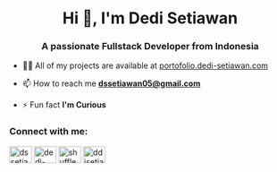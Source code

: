 <h1 align="center">Hi 👋, I'm Dedi Setiawan</h1>
<h3 align="center">A passionate Fullstack Developer from Indonesia</h3>

- 👨‍💻 All of my projects are available at [portofolio.dedi-setiawan.com](portofolio.dedi-setiawan.com)

- 📫 How to reach me **dssetiawan05@gmail.com**

- ⚡ Fun fact **I'm Curious**
<h3 align="left">Connect with me:</h3>
<p align="left">
<a href="https://twitter.com/dssetiawan05" target="blank"><img align="center" src="https://raw.githubusercontent.com/rahuldkjain/github-profile-readme-generator/master/src/images/icons/Social/twitter.svg" alt="dssetiawan05" height="30" width="40" /></a>
<a href="https://linkedin.com/in/dedi-setiawan-05" target="blank"><img align="center" src="https://raw.githubusercontent.com/rahuldkjain/github-profile-readme-generator/master/src/images/icons/Social/linked-in-alt.svg" alt="dedi-setiawan-05" height="30" width="40" /></a>
<a href="https://fb.com/shuffle.ddie" target="blank"><img align="center" src="https://raw.githubusercontent.com/rahuldkjain/github-profile-readme-generator/master/src/images/icons/Social/facebook.svg" alt="shuffle.ddie" height="30" width="40" /></a>
<a href="https://instagram.com/ddisetia1/" target="blank"><img align="center" src="https://raw.githubusercontent.com/rahuldkjain/github-profile-readme-generator/master/src/images/icons/Social/instagram.svg" alt="ddisetia1/" height="30" width="40" /></a>
</p>

